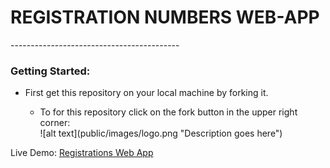 <h1>REGISTRATION NUMBERS WEB-APP</h1>
------------------------------------------
<h3>Getting Started:</h3>
<ul>
	<li>First get this repository on your local machine by forking it.</li>
		<ul>
			<li>To for this repository click on the fork button in the upper right corner:</li>
			![alt text](public/images/logo.png "Description goes here")
		</ul>
</ul>

Live Demo: <a href="http://registrations-numbers-webapp.herokuapp.com/">Registrations Web App</a>
